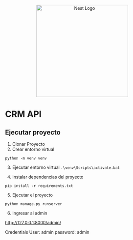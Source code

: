 <p align="center">
  <a href="https://www.djangoproject.com/" target="blank"><img src="https://static.djangoproject.com/img/logos/django-logo-negative.png" width="300" alt="Nest Logo" /></a>
</p>

# CRM API

## Ejecutar proyecto

1. Clonar Proyecto
2. Crear entorno virtual

```
python -m venv venv
```

3. Ejecutar entorno virtual `.\venv\Scripts\activate.bat`

4. Instalar dependencias del proyecto

```
pip install -r requirements.txt
```

5. Ejecutar el proyecto

```
python manage.py runserver
```

6. Ingresar al admin

http://127.0.0.1:8000/admin/

Credentials
User: admin
password: admin
